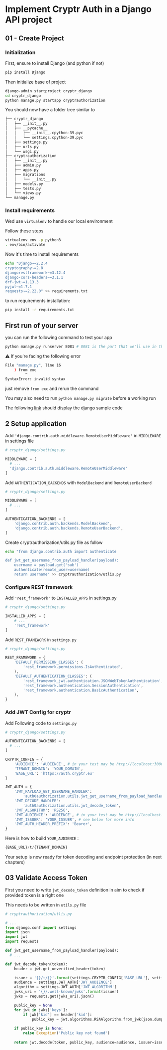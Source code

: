 # Implement Cryptr Auth in a Django API project

## 01 - Create Project

### Initialization

First, ensure to install Django (and python if not)

```bash
pip install Django
```

Then initialize base of project

```bash
django-admin startproject cryptr_django
cd cryptr_django
python manage.py startapp cryptrauthorization
```

You should now have a folder tree similar to

```bash
├── cryptr_django
│   ├── __init__.py
│   ├── __pycache__
│   │   ├── __init__.cpython-39.pyc
│   │   └── settings.cpython-39.pyc
│   ├── settings.py
│   ├── urls.py
│   └── wsgi.py
├── cryptrauthorization
│   ├── __init__.py
│   ├── admin.py
│   ├── apps.py
│   ├── migrations
│   │   └── __init__.py
│   ├── models.py
│   ├── tests.py
│   └── views.py
└── manage.py
```

### Install requirements

Wed use `virtualenv` to handle our local environment

Follow these steps

```bash
virtualenv env -p python3
. env/bin/activate
```

Now it's time to install requirements

```bash
echo "Django~=2.2.4
cryptography~=2.8
djangorestframework~=3.12.4
django-cors-headers~=3.1.1
drf-jwt~=1.13.3
pyjwt~=1.7.1
requests~=2.22.0" >> requirements.txt
```

to run requirements installation:

```bash
pip install -r requirements.txt
```

## First run of your server

you can run the following command to test your app

```bash
python manage.py runserver 8081 # 8081 is the part that we'll use in the react app
```

:warning: If you're facing the following error

```bash
File "manage.py", line 16
    ) from exc
         ^
SyntaxError: invalid syntax
````

just remove `from exc` and rerun the command

You may also need to run `python manage.py migrate` before a working run

The following [link](http://localhost:8081/) should display the django sample code

## 2 Setup application

Add `'django.contrib.auth.middleware.RemoteUserMiddleware'` in `MIDDLEWARE` in settings file

```python
# cryptr_django/settings.py

MIDDLEWARE = [
  # ...
  'django.contrib.auth.middleware.RemoteUserMiddleware'
]
```

Add `AUTHENTICATION_BACKENDS` with `ModelBackend` and `RemoteUserBackend`

```python
# cryptr_django/settings.py

MIDDLEWARE = [
  # ...
]

AUTHENTICATION_BACKENDS = [
    'django.contrib.auth.backends.ModelBackend',
    'django.contrib.auth.backends.RemoteUserBackend',
]
```

Create cryptrauthorization/utils.py file as follow

```bash
echo "from django.contrib.auth import authenticate

def jwt_get_username_from_payload_handler(payload):
    username = payload.get('sub')
    authenticate(remote_user=username)
    return username" >> cryptrauthorization/utlis.py
```

### Configure REST framework

Add `'rest_framework'` to `INSTALLED_APPS` in settings.py

```python
# cryptr_django/settings.py

INSTALLED_APPS = [
    # ...
    'rest_framework'
]
```

Add `REST_FRAMEWORK` in `settings.py`

```python
# cryptr_django/settings.py

REST_FRAMEWORK = {
    'DEFAULT_PERMISSION_CLASSES': (
        'rest_framework.permissions.IsAuthenticated',
    ),
    'DEFAULT_AUTHENTICATION_CLASSES': (
        'rest_framework_jwt.authentication.JSONWebTokenAuthentication',
        'rest_framework.authentication.SessionAuthentication',
        'rest_framework.authentication.BasicAuthentication',
    ),
}
```

### Add JWT Config for cryptr

Add Following code to `settings.py`

```python
# cryptr_django/settings.py

AUTHENTICATION_BACKENDS = [
  # ...
]

CRYPTR_CONFIG = {
    'AUDIENCE': 'AUDIENCE', # in your test may be http://localhost:3000
    'TENANT_DOMAIN': 'YOUR_DOMAIN',
    'BASE_URL': 'https://auth.cryptr.eu'
}

JWT_AUTH = {
    'JWT_PAYLOAD_GET_USERNAME_HANDLER':
        'auth0authorization.utils.jwt_get_username_from_payload_handler',
    'JWT_DECODE_HANDLER':
        'auth0authorization.utils.jwt_decode_token',
    'JWT_ALGORITHM': 'RS256',
    'JWT_AUDIENCE': 'AUDIENCE', # in your test may be http://localhost:3000
    'JWT_ISSUER': 'YOUR_ISSUER', # see below for more info
    'JWT_AUTH_HEADER_PREFIX': 'Bearer',
}
```

Here is how to build `YOUR_AUDIENCE` :

```python
{BASE_URL}/t/{TENANT_DOMAIN}
```

Your setup is now ready for token decoding and endpoint protection (in next chapters)

## 03 Validate Access Token

First you need to write `jwt_decode_token` definition in aim to check if provided token is a right one

This needs to be written in `utils.py` file

```python
# cryptrauthorization/utlis.py

# ...
from django.conf import settings
import json
import jwt
import requests

def jwt_get_username_from_payload_handler(payload):
  # ...

def jwt_decode_token(token):
    header = jwt.get_unverified_header(token)

    issuer = '{}/t/{}'.format(settings.CRYPTR_CONFIG['BASE_URL'], settings.CRYPTR_CONFIG['TENANT_DOMAIN']) # MUST be equivalent to settings.JWT_AUTH['JWT_ISSUER']
    audience = settings.JWT_AUTH['JWT_AUDIENCE']
    algorithm = settings.JWT_AUTH['JWT_ALGORITHM']
    jwks_uri = '{}/.well-known/jwks'.format(issuer)
    jwks = requests.get(jwks_uri).json()

    public_key = None
    for jwk in jwks['keys']:
        if jwk['kid'] == header['kid']:
            public_key = jwt.algorithms.RSAAlgorithm.from_jwk(json.dumps(jwk))
    
    if public_key is None:
        raise Exception('Public key not found')
    
    return jwt.decode(token, public_key, audience=audience, issuer=issuer, algorithms=[algorithm])

```
